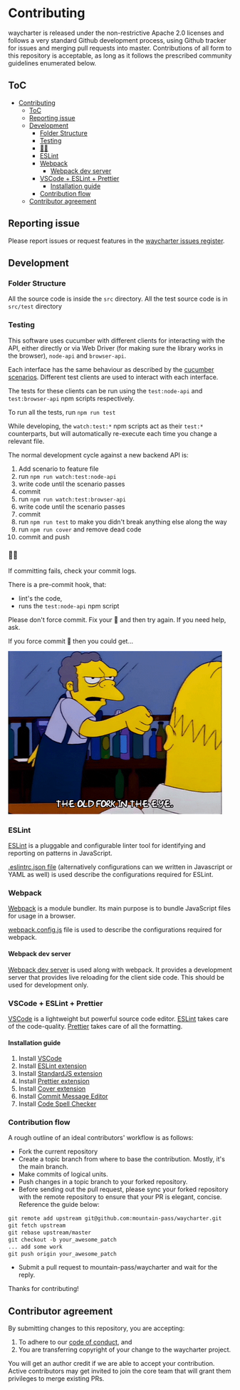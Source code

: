 # Contributing

waycharter is released under the non-restrictive Apache 2.0 licenses and follows a very standard Github development process, using Github tracker for issues and merging pull requests into master. Contributions of all form to this repository is acceptable, as long as it follows the prescribed community guidelines enumerated below.

## ToC

- [Contributing](#contributing)
  - [ToC](#toc)
  - [Reporting issue](#reporting-issue)
  - [Development](#development)
    - [Folder Structure](#folder-structure)
    - [Testing](#testing)
    - [🚫💩](#)
    - [ESLint](#eslint)
    - [Webpack](#webpack)
      - [Webpack dev server](#webpack-dev-server)
    - [VSCode + ESLint + Prettier](#vscode--eslint--prettier)
      - [Installation guide](#installation-guide)
    - [Contribution flow](#contribution-flow)
  - [Contributor agreement](#contributor-agreement)

## Reporting issue

Please report issues or request features in the [waycharter issues register](https://github.com/mountain-pass/waycharter/issues).

## Development

### Folder Structure

All the source code is inside the `src` directory. All the test source code is in `src/test` directory

### Testing

This software uses cucumber with different clients for interacting with the API, either directly or via Web Driver (for making sure the library works in the browser), `node-api` and `browser-api`.

Each interface has the same behaviour as described by the [cucumber scenarios](./src/test). Different test clients are used to interact with each interface.

The tests for these clients can be run using the `test:node-api` and `test:browser-api` npm scripts respectively.

To run all the tests, run `npm run test`

While developing, the `watch:test:*` npm scripts act as their `test:*` counterparts, but will automatically re-execute each time you change a relevant file.

The normal development cycle against a new backend API is:

1. Add scenario to feature file
2. run `npm run watch:test:node-api`
3. write code until the scenario passes
4. commit
5. run `npm run watch:test:browser-api`
6. write code until the scenario passes
7. commit
8. run `npm run test` to make you didn't break anything else along the way
9. run `npm run cover` and remove dead code
10. commit and push

### 🚫💩

If committing fails, check your commit logs.

There is a pre-commit hook, that:

- lint's the code,
- runs the `test:node-api` npm script

Please don't force commit. Fix your 💩 and then try again. If you need help, ask.

If you force commit 💩 then you could get...

![the old fork in the eye](./docs/images/fork_in_the_eye.gif)


### ESLint

[ESLint](https://eslint.org/) is a pluggable and configurable linter tool for identifying and reporting on patterns in JavaScript.

[.eslintrc.json file](<(https://eslint.org/docs/user-guide/configuring)>) (alternatively configurations can we written in Javascript or YAML as well) is used describe the configurations required for ESLint.

### Webpack

[Webpack](https://webpack.js.org/) is a module bundler. Its main purpose is to bundle JavaScript files for usage in a browser.

[webpack.config.js](https://webpack.js.org/configuration/) file is used to describe the configurations required for webpack.

#### Webpack dev server

[Webpack dev server](https://webpack.js.org/configuration/dev-server/) is used along with webpack. It provides a development server that provides live reloading for the client side code. This should be used for development only.

### VSCode + ESLint + Prettier

[VSCode](https://code.visualstudio.com/) is a lightweight but powerful source code editor. [ESLint](https://eslint.org/) takes care of the code-quality. [Prettier](https://prettier.io/) takes care of all the formatting.

#### Installation guide

1.  Install [VSCode](https://code.visualstudio.com/)
2.  Install [ESLint extension](https://marketplace.visualstudio.com/items?itemName=dbaeumer.vscode-eslint)
3.  Install [StandardJS extension](https://marketplace.visualstudio.com/items?itemName=chenxsan.vscode-standardjs)
4.  Install [Prettier extension](https://marketplace.visualstudio.com/items?itemName=esbenp.prettier-vscode)
5.  Install [Cover extension](https://marketplace.visualstudio.com/items?itemName=hindlemail.cover)
6.  Install [Commit Message Editor](https://marketplace.visualstudio.com/items?itemName=adam-bender.commit-message-editor)
7.  Install [Code Spell Checker](https://marketplace.visualstudio.com/items?itemName=streetsidesoftware.code-spell-checker)

### Contribution flow

A rough outline of an ideal contributors' workflow is as follows:

- Fork the current repository
- Create a topic branch from where to base the contribution. Mostly, it's the main branch.
- Make commits of logical units.
- Push changes in a topic branch to your forked repository.
- Before sending out the pull request, please sync your forked repository with the remote repository to ensure that your PR is elegant, concise. Reference the guide below:

```
git remote add upstream git@github.com:mountain-pass/waycharter.git
git fetch upstream
git rebase upstream/master
git checkout -b your_awesome_patch
... add some work
git push origin your_awesome_patch
```

- Submit a pull request to mountain-pass/waycharter and wait for the reply.

Thanks for contributing!

## Contributor agreement

By submitting changes to this repository, you are accepting:

1. To adhere to our [code of conduct](./CODE_OF_CONDUCT.md), and
2. You are transferring copyright of your change to the waycharter project.

You will get an author credit if we are able to accept your contribution. Active contributors may get invited to join the core team that will grant them privileges to merge existing PRs.
